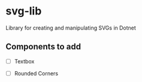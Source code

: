 # svg-lib
Library for creating and manipulating SVGs in Dotnet

## Components to add

- [ ] Textbox
- [ ] Rounded Corners

